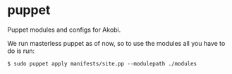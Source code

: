puppet
======

Puppet modules and configs for Akobi.

We run masterless puppet as of now, so to use the modules all you have to do is run:

```shell
$ sudo puppet apply manifests/site.pp --modulepath ./modules
```
